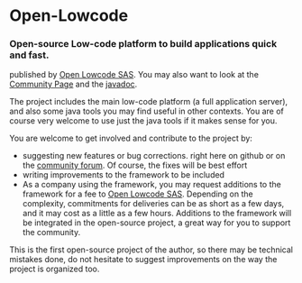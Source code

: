 # Open-Lowcode
### Open-source Low-code platform to build applications quick and fast.

published by [Open Lowcode SAS](https://openlowcode.com). You may also want to look at the [Community Page](https://openlowcode.org) and the [javadoc](https://openlowcode.org/javadoc/).

The project includes the main low-code platform (a full application server), and also some java tools you may find useful in other contexts. You are of course very welcome to use just the java tools if it makes sense for you.

You are welcome to get involved and contribute to the project by:
* suggesting new features or bug corrections. right here on github or on the [community forum](https://openlowcode.org/open-lowcode-forum/). Of course, the fixes will be best effort
* writing improvements to the framework to be included
* As a company using the framework, you may request additions to the framework for a fee to [Open Lowcode SAS](https://openlowcode.com). Depending on the complexity, commitments for deliveries can be as short as a few days, and it may cost as a little as a few hours. Additions to the framework will be integrated  in the open-source project, a great way for you to support the community.

This is the first open-source project of the author, so there may be technical mistakes done, do not hesitate to suggest improvements on the way the project is organized too.
